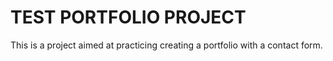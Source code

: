 # TEST PORTFOLIO PROJECT 

This is a project aimed at practicing creating a portfolio with a contact form.
